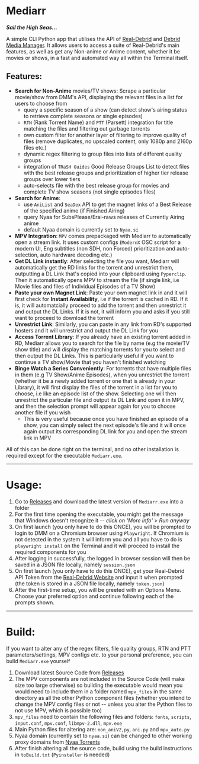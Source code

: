 # **Mediarr**
***Sail the High Seas...***


A simple CLI Python app that utilises the API of [Real-Debrid](https://real-debrid.com/) and [Debrid Media Manager](https://debridmediamanager.com/). It allows users to access a suite of Real-Debrid's main features, as well as get any Non-anime or Anime content, whether it be movies or shows, in a fast and automated way all within the Terminal itself. 

## Features:

* **Search for Non-Anime** movies/TV shows: Scrape a particular movie/show from DMM's API, displaying the relevant files in a list for users to choose from
    * query a specific season of a show (can detect show's airing status to retrieve complete seasons or single episodes)
    * `RTN` (Rank Torrent Name) and `PTT` (Parsett) integration for title matching the files and filtering out garbage torrents
    * own custom filter for another layer of filtering to improve quality of files (remove duplicates, no upscaled content, only 1080p and 2160p files etc.)
    * dynamic regex filtering to group files into lists of different quality groups
    * integration of `TRaSH Guides` Good Release Groups List to detect files with the best release groups and prioritization of higher tier release groups over lower tiers
    * auto-selects file with the best release group for movies and complete TV show seasons (not single episodes files)
* **Search for Anime**: 
    * use `AniList` and `SeaDex` API to get the magnet links of a Best Release of the specified anime (if Finished Airing)
    * query Nyaa for SubsPlease/Erai-raws releases of Currently Airing anime
    * default Nyaa domain is currently set to `Nyaa.si`
* **MPV Integration**: `MPV` comes prepackaged with Mediarr to automatically open a stream link. It uses custom configs (`ModernX` OSC script for a modern UI, Eng subtitles (non  SDH, non Forced) prioritization and auto-selection, auto hardware decoding etc.)
* **Get DL Link instantly**: After selecting the file you want, Mediarr will automatically get the RD links for the torrent and unrestrict them, outputting a DL Link that's copied into your clipboard using `Pyperclip`. Then it automatically opens MPV to stream the file (if single link, i.e Movie files and files of Individual Episodes of a TV Show)
* **Paste your own Magnet Link**: Paste your own magnet link in and it will first check for **Instant Availability**, i.e if the torrent is cached in RD. If it is, it will automatcially proceed to add the torrent and then unrestrict it and output the DL Links. If it is not, it will inform you and asks if you still want to proceed to download the torrent
* **Unrestrict Link**: Similarly, you can paste in any link from RD's supported hosters and it will unrestrict and output the DL Link for you
* **Access Torrent Library**: If you already have an existing torrent added in RD, Mediarr allows you to search for the file by name (e.g the movie/TV show title) and will display the matching torrents for you to select and then output the DL Links. This is particularly useful if you want to continue a TV show/Movie that you haven't finished watching
* **Binge Watch a Series Conveniently**: For torrents that have multiple files in them (e.g TV Show/Anime Episodes), when you unrestrict the torrent (whether it be a newly added torrent or one that is already in your Library), it will first display the files of the torrent in a list for you to choose, i.e like an episode list of the show. Selecting one will then unrestrict the particular file and output its DL Link and open it in MPV, and then the selection prompt will appear again for you to choose another file if you wish
    * This is very useful because once you have finished an episode of a show, you can simply select the next episode's file and it will once again output its corresponding DL link for you and open the stream link in MPV

All of this can be done right on the terminal, and no other installation is required except for the executable `Mediarr.exe`.

---


# Usage:

1. Go to [Releases](https://github.com/wjH-3/Mediarr-Automation/releases) and download the latest version of `Mediarr.exe` into a folder
2. For the first time opening the executable, you might get the message that Windows doesn't recognize it -- *click on 'More info'* > *Run anyway*
3. On first launch (you only have to do this ONCE), you will be prompted to login to DMM on a Chromium browser using `Playwright`. If Chromium is not detected in the system it will inform you and all you have to do is `playwright install` on the Terminal and it will proceed to install the required components for you
4. After logging in successfully, the logged in browser session will then be saved in a JSON file locally, namely `session.json`
5. On first launch (you only have to do this ONCE), get your Real-Debrid API Token from the [Real-Debrid Website](https://real-debrid.com/apitoken) and input it when prompted (the token is stored in a JSON file locally, namely `token.json`)
6. After the first-time setup, you will be greeted with an Options Menu. Choose your preferred option and continue following each of the prompts shown.

---


# Build:
If you want to alter any of the regex filters, file quality groups, RTN and PTT parameters/settings, MPV configs etc. to your personal preference, you can bulld `Mediarr.exe` yourself
1. Download latest Source Code from [Releases](https://github.com/wjH-3/Mediarr-Automation/releases)
2. The MPV components are not included in the Source Code (will make size too large otherwise) so building the executable would mean you would need to include them in a folder named `mpv_files` in the same directory as all the other Python component files (whether you intend to change the MPV config files or not -- unless you alter the Python files to not use MPV, which is possible too)
3. `mpv_files` need to contain the following files and folders: `fonts`, `scripts`, `input.conf`, `mpv.conf`, `libmpv-2.dll`, `mpv.exe`
4. Main Python files for altering are: `non_aniV2,py`, `ani.py` and `mpv_auto.py`
5. Nyaa domain (currently set to `nyaa.si`) can be changed to other working proxy domains from [Nyaa Torrents](https://nyaatorrents.info/)
6. After finish altering all the source code, build using the build instructions in `toBuild.txt` (`Pyinstaller` is needed)